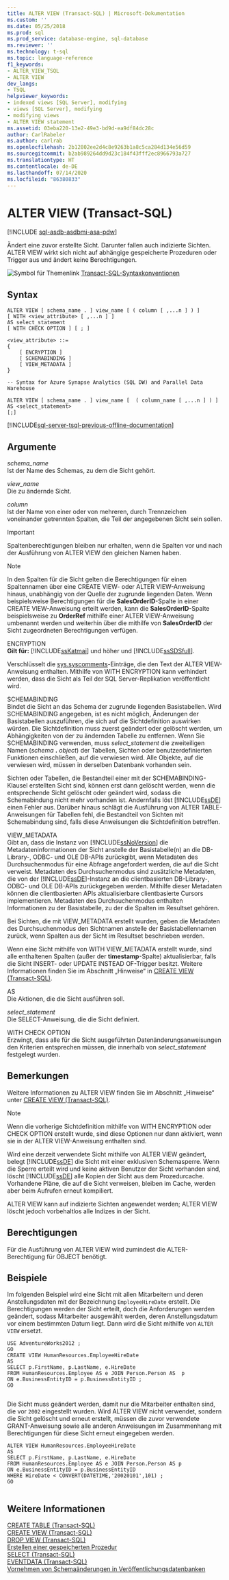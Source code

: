 ```yaml
---
title: ALTER VIEW (Transact-SQL) | Microsoft-Dokumentation
ms.custom: ''
ms.date: 05/25/2018
ms.prod: sql
ms.prod_service: database-engine, sql-database
ms.reviewer: ''
ms.technology: t-sql
ms.topic: language-reference
f1_keywords:
- ALTER_VIEW_TSQL
- ALTER VIEW
dev_langs:
- TSQL
helpviewer_keywords:
- indexed views [SQL Server], modifying
- views [SQL Server], modifying
- modifying views
- ALTER VIEW statement
ms.assetid: 03eba220-13e2-49e3-bd9d-ea9df84dc28c
author: CarlRabeler
ms.author: carlrab
ms.openlocfilehash: 2b12802ee2d4c8e9263b1a8c5ca284d134e56d59
ms.sourcegitcommit: b2ab989264dd9d23c184f43fff2ec8966793a727
ms.translationtype: HT
ms.contentlocale: de-DE
ms.lasthandoff: 07/14/2020
ms.locfileid: "86380833"
---
```

# <a name="alter-view-transact-sql"></a>ALTER VIEW (Transact-SQL)
[!INCLUDE [sql-asdb-asdbmi-asa-pdw](../../includes/applies-to-version/sql-asdb-asdbmi-asa-pdw.md)]

  Ändert eine zuvor erstellte Sicht. Darunter fallen auch indizierte Sichten. ALTER VIEW wirkt sich nicht auf abhängige gespeicherte Prozeduren oder Trigger aus und ändert keine Berechtigungen.  
  
 ![Symbol für Themenlink](../../database-engine/configure-windows/media/topic-link.gif "Symbol für Themenlink") [Transact-SQL-Syntaxkonventionen](../../t-sql/language-elements/transact-sql-syntax-conventions-transact-sql.md)  
  
## <a name="syntax"></a>Syntax  
  
```syntaxsql
ALTER VIEW [ schema_name . ] view_name [ ( column [ ,...n ] ) ]   
[ WITH <view_attribute> [ ,...n ] ]   
AS select_statement   
[ WITH CHECK OPTION ] [ ; ]  
  
<view_attribute> ::=   
{   
    [ ENCRYPTION ]  
    [ SCHEMABINDING ]  
    [ VIEW_METADATA ]       
}   
```

```syntaxsql
-- Syntax for Azure Synapse Analytics (SQL DW) and Parallel Data Warehouse  
  
ALTER VIEW [ schema_name . ] view_name [  ( column_name [ ,...n ] ) ]   
AS <select_statement>   
[;]  

``` 
  
[!INCLUDE[sql-server-tsql-previous-offline-documentation](../../includes/sql-server-tsql-previous-offline-documentation.md)]

## <a name="arguments"></a>Argumente
 *schema_name*  
 Ist der Name des Schemas, zu dem die Sicht gehört.  
  
 *view_name*  
 Die zu ändernde Sicht.  
  
 *column*  
 Ist der Name von einer oder von mehreren, durch Trennzeichen voneinander getrennten Spalten, die Teil der angegebenen Sicht sein sollen.  
  
> [!IMPORTANT]  
>  Spaltenberechtigungen bleiben nur erhalten, wenn die Spalten vor und nach der Ausführung von ALTER VIEW den gleichen Namen haben.  
  
> [!NOTE]  
>  In den Spalten für die Sicht gelten die Berechtigungen für einen Spaltennamen über eine CREATE VIEW- oder ALTER VIEW-Anweisung hinaus, unabhängig von der Quelle der zugrunde liegenden Daten. Wenn beispielsweise Berechtigungen für die **SalesOrderID**-Spalte in einer CREATE VIEW-Anweisung erteilt werden, kann die **SalesOrderID**-Spalte beispielsweise zu **OrderRef** mithilfe einer ALTER VIEW-Anweisung umbenannt werden und weiterhin über die mithilfe von **SalesOrderID** der Sicht zugeordneten Berechtigungen verfügen.  
  
 ENCRYPTION  
 **Gilt für:** [!INCLUDE[ssKatmai](../../includes/sskatmai-md.md)] und höher und [!INCLUDE[ssSDSfull](../../includes/sssdsfull-md.md)].  
  
 Verschlüsselt die [sys.syscomments](../../relational-databases/system-compatibility-views/sys-syscomments-transact-sql.md)-Einträge, die den Text der ALTER VIEW-Anweisung enthalten. Mithilfe von WITH ENCRYPTION kann verhindert werden, dass die Sicht als Teil der SQL Server-Replikation veröffentlicht wird.  
  
 SCHEMABINDING  
 Bindet die Sicht an das Schema der zugrunde liegenden Basistabellen. Wird SCHEMABINDING angegeben, ist es nicht möglich, Änderungen der Basistabellen auszuführen, die sich auf die Sichtdefinition auswirken würden. Die Sichtdefinition muss zuerst geändert oder gelöscht werden, um Abhängigkeiten von der zu ändernden Tabelle zu entfernen. Wenn Sie SCHEMABINDING verwenden, muss _select\_statement_ die zweiteiligen Namen (_schema_ **.** _object_) der Tabellen, Sichten oder benutzerdefinierten Funktionen einschließen, auf die verwiesen wird. Alle Objekte, auf die verwiesen wird, müssen in derselben Datenbank vorhanden sein.  
  
 Sichten oder Tabellen, die Bestandteil einer mit der SCHEMABINDING-Klausel erstellten Sicht sind, können erst dann gelöscht werden, wenn die entsprechende Sicht gelöscht oder geändert wird, sodass die Schemabindung nicht mehr vorhanden ist. Andernfalls löst [!INCLUDE[ssDE](../../includes/ssde-md.md)] einen Fehler aus. Darüber hinaus schlägt die Ausführung von ALTER TABLE-Anweisungen für Tabellen fehl, die Bestandteil von Sichten mit Schemabindung sind, falls diese Anweisungen die Sichtdefinition betreffen.  
  
 VIEW_METADATA  
 Gibt an, dass die Instanz von [!INCLUDE[ssNoVersion](../../includes/ssnoversion-md.md)] die Metadateninformationen der Sicht anstelle der Basistabelle(n) an die DB-Library-, ODBC- und OLE DB-APIs zurückgibt, wenn Metadaten des Durchsuchenmodus für eine Abfrage angefordert werden, die auf die Sicht verweist. Metadaten des Durchsuchenmodus sind zusätzliche Metadaten, die von der [!INCLUDE[ssDE](../../includes/ssde-md.md)]-Instanz an die clientbasierten DB-Library-, ODBC- und OLE DB-APIs zurückgegeben werden. Mithilfe dieser Metadaten können die clientbasierten APIs aktualisierbare clientbasierte Cursors implementieren. Metadaten des Durchsuchenmodus enthalten Informationen zu der Basistabelle, zu der die Spalten im Resultset gehören.  
  
 Bei Sichten, die mit VIEW_METADATA erstellt wurden, geben die Metadaten des Durchsuchenmodus den Sichtnamen anstelle der Basistabellennamen zurück, wenn Spalten aus der Sicht im Resultset beschrieben werden.  
  
 Wenn eine Sicht mithilfe von WITH VIEW_METADATA erstellt wurde, sind alle enthaltenen Spalten (außer der **timestamp**-Spalte) aktualisierbar, falls die Sicht INSERT- oder UPDATE INSTEAD OF-Trigger besitzt. Weitere Informationen finden Sie im Abschnitt „Hinweise“ in [CREATE VIEW &#40;Transact-SQL&#41;](../../t-sql/statements/create-view-transact-sql.md).  
  
 AS  
 Die Aktionen, die die Sicht ausführen soll.  
  
 *select_statement*  
 Die SELECT-Anweisung, die die Sicht definiert.  
  
 WITH CHECK OPTION  
 Erzwingt, dass alle für die Sicht ausgeführten Datenänderungsanweisungen den Kriterien entsprechen müssen, die innerhalb von *select_statement* festgelegt wurden.  
  
## <a name="remarks"></a>Bemerkungen  
 Weitere Informationen zu ALTER VIEW finden Sie im Abschnitt „Hinweise“ unter [CREATE VIEW &#40;Transact-SQL&#41;](../../t-sql/statements/create-view-transact-sql.md).  
  
> [!NOTE]  
>  Wenn die vorherige Sichtdefinition mithilfe von WITH ENCRYPTION oder CHECK OPTION erstellt wurde, sind diese Optionen nur dann aktiviert, wenn sie in der ALTER VIEW-Anweisung enthalten sind.  
  
 Wird eine derzeit verwendete Sicht mithilfe von ALTER VIEW geändert, belegt [!INCLUDE[ssDE](../../includes/ssde-md.md)] die Sicht mit einer exklusiven Schemasperre. Wenn die Sperre erteilt wird und keine aktiven Benutzer der Sicht vorhanden sind, löscht [!INCLUDE[ssDE](../../includes/ssde-md.md)] alle Kopien der Sicht aus dem Prozedurcache. Vorhandene Pläne, die auf die Sicht verweisen, bleiben im Cache, werden aber beim Aufrufen erneut kompiliert.  
  
 ALTER VIEW kann auf indizierte Sichten angewendet werden; ALTER VIEW löscht jedoch vorbehaltlos alle Indizes in der Sicht.  
  
## <a name="permissions"></a>Berechtigungen  
 Für die Ausführung von ALTER VIEW wird zumindest die ALTER-Berechtigung für OBJECT benötigt.  
  
## <a name="examples"></a>Beispiele  
 Im folgenden Beispiel wird eine Sicht mit allen Mitarbeitern und deren Anstellungsdaten mit der Bezeichnung `EmployeeHireDate` erstellt. Die Berechtigungen werden der Sicht erteilt, doch die Anforderungen werden geändert, sodass Mitarbeiter ausgewählt werden, deren Anstellungsdatum vor einem bestimmten Datum liegt. Dann wird die Sicht mithilfe von `ALTER VIEW` ersetzt.  
  
```  
USE AdventureWorks2012 ;  
GO  
CREATE VIEW HumanResources.EmployeeHireDate  
AS  
SELECT p.FirstName, p.LastName, e.HireDate  
FROM HumanResources.Employee AS e JOIN Person.Person AS  p  
ON e.BusinessEntityID = p.BusinessEntityID ;  
GO  
  
```  
  
 Die Sicht muss geändert werden, damit nur die Mitarbeiter enthalten sind, die vor `2002` eingestellt wurden. Wird ALTER VIEW nicht verwendet, sondern die Sicht gelöscht und erneut erstellt, müssen die zuvor verwendete GRANT-Anweisung sowie alle anderen Anweisungen im Zusammenhang mit Berechtigungen für diese Sicht erneut eingegeben werden.  
  
```  
ALTER VIEW HumanResources.EmployeeHireDate  
AS  
SELECT p.FirstName, p.LastName, e.HireDate  
FROM HumanResources.Employee AS e JOIN Person.Person AS p  
ON e.BusinessEntityID = p.BusinessEntityID  
WHERE HireDate < CONVERT(DATETIME,'20020101',101) ;  
GO  
  
```  
  
## <a name="see-also"></a>Weitere Informationen  
 [CREATE TABLE &#40;Transact-SQL&#41;](../../t-sql/statements/create-table-transact-sql.md)   
 [CREATE VIEW &#40;Transact-SQL&#41;](../../t-sql/statements/create-view-transact-sql.md)   
 [DROP VIEW &#40;Transact-SQL&#41;](../../t-sql/statements/drop-view-transact-sql.md)   
 [Erstellen einer gespeicherten Prozedur](../../relational-databases/stored-procedures/create-a-stored-procedure.md)   
 [SELECT &#40;Transact-SQL&#41;](../../t-sql/queries/select-transact-sql.md)   
 [EVENTDATA &#40;Transact-SQL&#41;](../../t-sql/functions/eventdata-transact-sql.md)   
 [Vornehmen von Schemaänderungen in Veröffentlichungsdatenbanken](../../relational-databases/replication/publish/make-schema-changes-on-publication-databases.md)  
  
  
